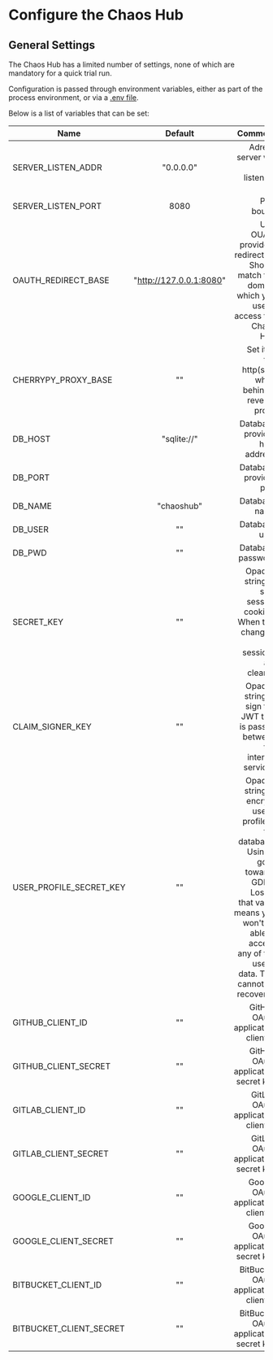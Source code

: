 # Configure the Chaos Hub

## General Settings

The Chaos Hub has a limited number of settings, none of which are mandatory for
a quick trial run.

Configuration is passed through environment variables, either as part of the
process environment, or via a [.env file][dotenv].

[dotenv]: https://github.com/theskumar/python-dotenv

Below is a list of variables that can be set:

| Name                                   | Default                   | Comment                                  |
| -------------------------------------- |:-------------------------:| ----------------------------------------:|
| SERVER_LISTEN_ADDR                     | "0.0.0.0"                 | Adress server will be listening on       |
| SERVER_LISTEN_PORT                     | 8080                      | Port bound                               |
| OAUTH_REDIRECT_BASE                    | "http://127.0.0.1:8080"   | URL OUAth providers redirect to. Should match the domain which you use to access the Chaos Hub |       
| CHERRYPY_PROXY_BASE                    | ""                        | Set it to the http(s)://<DOMAIN> when behind a reverse proxy |
| DB_HOST                                | "sqlite://"               | Database provider host address |
| DB_PORT                                |                           | Database provider port |
| DB_NAME                                | "chaoshub"                | Database name |
| DB_USER                                | ""                        | Database user |
| DB_PWD                                 | ""                        | Database password |
| SECRET_KEY                             | ""                        | Opaque string to sign session cookies. When this changes, all sessions are cleared  |
| CLAIM_SIGNER_KEY                       | ""                        | Opaque string to sign the JWT that is passed between the internal services |
| USER_PROFILE_SECRET_KEY                | ""                        | Opaque string to encrypt user's profile in the database. Using it goes towards GDPR. Losing that value means you won't be able to access any of the user's data. This cannot be recovered |
| GITHUB_CLIENT_ID                       | ""                        | GitHub OAuth application client id |
| GITHUB_CLIENT_SECRET                   | ""                        | GitHub OAuth application secret key |
| GITLAB_CLIENT_ID                       | ""                        | GitLab OAuth application client id |
| GITLAB_CLIENT_SECRET                   | ""                        | GitLab OAuth application secret key |
| GOOGLE_CLIENT_ID                       | ""                        | Google OAuth application client id |
| GOOGLE_CLIENT_SECRET                   | ""                        | Google OAuth application secret key |
| BITBUCKET_CLIENT_ID                    | ""                        | BitBucket OAuth application client id |
| BITBUCKET_CLIENT_SECRET                | ""                        | BitBucket OAuth application secret key |
